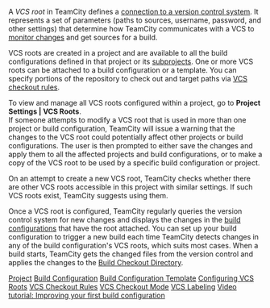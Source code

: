 [//]: # (title: VCS Root)
[//]: # (auxiliary-id: VCS Root)

<chunk include-id="VCSRoot">

A _VCS root_ in TeamCity defines a [connection to a version control system](configuring-vcs-settings.md). It represents a set of parameters (paths to sources, username, password, and other settings) that determine how TeamCity communicates with a VCS to [monitor changes](configuring-vcs-roots.md#Common+VCS+Root+Properties) and get sources for a build.

VCS roots are created in a project and are available to all the build configurations defined in that project or its [subprojects](project.md#Settings+Propagation). One or more VCS roots can be attached to a build configuration or a template. You can specify portions of the repository to check out and target paths via [VCS checkout rules](vcs-checkout-rules.md).

<anchor name="SharedVCSRoots"/>

To view and manage all VCS roots configured within a project, go to __Project Settings | VCS Roots__.   
If someone attempts to modify a VCS root that is used in more than one project or build configuration, TeamCity will issue a warning that the changes to the VCS root could potentially affect other projects or build configurations. The user is then prompted to either save the changes and apply them to all the affected projects and build configurations, or to make a copy of the VCS root to be used by a specific build configuration or project.

On an attempt to create a new VCS root, TeamCity checks whether there are other VCS roots accessible in this project with similar settings. If such VCS roots exist, TeamCity suggests using them.

<anchor name="ConfiguringVCSRoots-CommonVCSRootProps"/>

Once a VCS root is configured, TeamCity regularly queries the version control system for new changes and displays the changes in the [build configurations](build-configuration.md) that have the root attached. You can set up your build configuration to trigger a new build each time TeamCity detects changes in any of the build configuration's VCS roots, which suits most cases. When a build starts, TeamCity gets the changed files from the version control and applies the changes to the [Build Checkout Directory](build-checkout-directory.md).

</chunk>
 
 
<seealso>
        <category ref="concepts">
            <a href="project.md">Project</a>
            <a href="build-configuration.md">Build Configuration</a>
            <a href="build-configuration-template.md">Build Configuration Template</a>
        </category>
        <category ref="admin-guide">
            <a href="configuring-vcs-roots.md">Configuring VCS Roots</a>
            <a href="vcs-checkout-rules.md">VCS Checkout Rules</a>
            <a href="vcs-checkout-mode.md">VCS Checkout Mode</a>
            <a href="vcs-labeling.md">VCS Labeling</a>
        </category>
        <category ref="external">
            <a href="https://youtu.be/fttWwJG7C38">Video tutorial: Improving your first build configuration</a>
        </category>
</seealso>